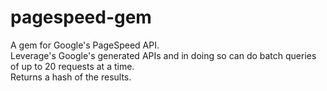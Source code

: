 # pagespeed-gem

A gem for Google's PageSpeed API.<br />
Leverage's Google's generated APIs and in doing so can do batch queries of up to 20 requests at a time.<br />
Returns a hash of the results.
